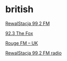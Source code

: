 # british

[RewalStacja 99,2 FM](https://onlineradiobox.com/json/pl/rewalstacja/play?platform=web)

[92.3 The Fox](https://playerservices.streamtheworld.com/api/livestream-redirect/KOFXFMAAC.aac?dist=onlineradiobox)

[Rouge FM – UK](https://rouge-uk.ice.infomaniak.ch/rouge-uk-128.mp3)

[RewalStacja 99,2 FM radio](http://rewal.angora.com.pl:8000/rewal.ogg)

